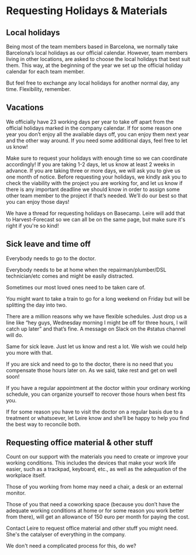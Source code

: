 # Requesting Holidays & Materials

## Local holidays

Being most of the team members based in Barcelona, we normally take Barcelona’s local holidays as our official calendar. However, team members living in other locations, are asked to choose the local holidays that best suit them. This way, at the beginning of the year we set up the official holiday calendar for each team member.

But feel free to exchange any local holidays for another normal day, any time. Flexibility, remember.


## Vacations

We officially have 23 working days per year to take off apart from the official holidays marked in the company calendar. If for some reason one year you don’t enjoy all the available days off, you can enjoy them next year and the other way around. If you need some additional days, feel free to let us know!

Make sure to request your holidays with enough time so we can coordinate accordingly! If you are taking 1-2 days, let us know at least 2 weeks in advance. If you are taking three or more days, we will ask you to give us one month of notice. Before requesting your holidays, we kindly ask you to check the viability with the project you are working for, and let us know if there is any important deadline we should know in order to assign some other team member to the project if that’s needed. We’ll do our best so that you can enjoy those days! 

We have a thread for requesting holidays on Basecamp. Leire will add that to Harvest-Forecast so we can all be on the same page, but make sure it's right if you're so kind!


## Sick leave and time off

Everybody needs to go to the doctor.

Everybody needs to be at home when the repairman/plumber/DSL technician/etc comes and might be easily distracted.

Sometimes our most loved ones need to be taken care of.

You might want to take a train to go for a long weekend on Friday but will be splitting the day into two.

There are a million reasons why we have flexible schedules. Just drop us a line like “hey guys, Wednesday morning I might be off for three hours, I will catch up later” and that’s fine. A message on Slack on the #status channel will do.

Same for sick leave. Just let us know and rest a lot. We wish we could help you more with that.

If you are sick and need to go to the doctor, there is no need that you compensate those hours later on. As we said, take rest and get on well soon!

If you have a regular appointment at the doctor within your ordinary working schedule, you can organize yourself to recover those hours when best fits you.

If for some reason you have to visit the doctor on a regular basis due to a treatment or whatsoever, let Leire know and she’ll be happy to help you find the best way to reconcile both. 


## Requesting office material & other stuff

Count on our support with the materials you need to create or improve your working conditions. This includes the devices that make your work life easier, such as a trackpad, keyboard, etc., as well as the adequation of the workplace itself. 
 
Those of you working from home may need a chair, a desk or an external monitor.
 
Those of you that need a coworking space (because you don’t have the adequate working conditions at home or for some reason you work better from there), will get an allowance of 150 euro per month for paying the cost. 
 
Contact Leire to request office material and other stuff you might need. She's the catalyser of everything in the company.

We don't need a complicated process for this, do we?
